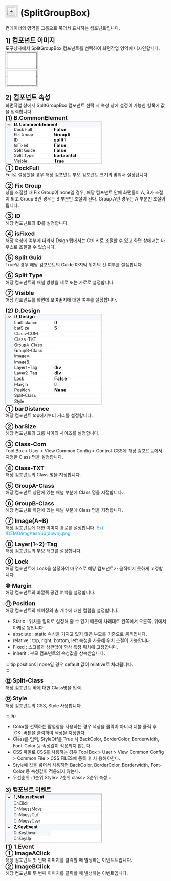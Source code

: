 # <img src="../../.vuepress/public/documentation/view-designer/Structure/Tool_Box/SplitGroupBox.png" style="position: relative;top: 5px;" width="40" height="40"> (SplitGroupBox)
컨테이너의 영역을 그룹으로 묶어서 표시하는 컴포넌트입니다.<br/>

<b style="font-size: 20px"> 1) 컴포넌트 이미지 </b> <br/>
도구상자에서 SplitGroupBox 컴포넌트를 선택하여 화면작업 영역에 디자인합니다. <br/>
<img src="../../.vuepress/public/documentation/view-designer/SplitGroupBox/SplitGroupBox_Image.png" style="border: 1px solid #bbb;" width="100" height="110"> <br/>

<b style="font-size: 20px"> 2) 컴포넌트 속성 </b> <br/>
화면작업 창에서 SplitGroupBox 컴포넌트 선택 시 속성 창에 설정이 가능한 항목에 값을 입력합니다. <br/>
<b style="font-size: 18px"> (1) B.CommonElement </b> <br/>
<img src="../../.vuepress/public/documentation/view-designer/SplitGroupBox/SplitGroupBox_CommonElement.png"  style="border: 1px solid #bbb;" width="300" height="130"/> <br/>
<b style="font-size: 18px"> ① DockFull </b> <br/>
Full로 설정했을 경우 해당 컴포넌트 부모 컴포넌트 크기의 맞춰서 설정됩니다. 

<b style="font-size: 18px"> ② Fix Group </b> <br/>
창을 조절할 때 Fix Group이 none일 경우, 해당 컴포넌트 안에 화면들이 A, B가 조절이 되고 Group B인 경우는 B 부분만 조절이 된다. Group A인 경우는 A 부분만 조절이 됩니다.  

<b style="font-size: 18px"> ③ ID </b> <br/>
해당 컴포넌트의 ID를 설정합니다.  

<b style="font-size: 18px"> ④ isFixed </b> <br/>
해당 속성에 여부에 따라서 Dsign 탭에서는 Ctrl 키로 조절할 수 있고 화면 상에서는 마우스로 조절할 수 있습니다. 

<b style="font-size: 18px"> ⑤ Split Guid </b> <br/>
True일 경우 해당 컴포넌트의 Guide 마지막 위치의 선 여부를 설정합니다. 

<b style="font-size: 18px"> ⑥ Split Type </b> <br/>
해당 컴포넌트의 패널 방향을 세로 또는 가로로 설정합니다. 

<b style="font-size: 18px"> ⑦ Visible </b> <br/>
해당 컴포넌트를 화면에 보여줄지에 대한 여부를 설정합니다. <br/>

<b style="font-size: 18px"> (2) D.Design </b> <br/>
<img src="../../.vuepress/public/documentation/view-designer/SplitGroupBox/SplitGroupBox_Design.png"  style="border: 1px solid #bbb;" width="300" height="280"/> <br/>
<b style="font-size: 18px"> ① barDistance </b> <br/>
해당 컴포넌트 top에서부터 거리를 설정합니다. 

<b style="font-size: 18px"> ② barSize </b> <br/>
해당 컴포넌트의 그룹 사이의 사이즈를 설정합니다.  

<b style="font-size: 18px"> ③ Class-Com </b> <br/>
Tool Box > User > View Common Config > Control-CSS에 해당 컴포넌트에서 지정한 Class 명을 설정합니다. 

<b style="font-size: 18px"> ④ Class-TXT </b> <br/>
해당 컴포넌트의 Class 명을 지정합니다. 

<b style="font-size: 18px"> ⑤ GroupA-Class </b> <br/>
해당 컴포넌트 상단에 있는 패널 부분에 Class 명을 지정합니다. 

<b style="font-size: 18px"> ⑥ GroupB-Class </b> <br/>
해당 컴포넌트 하단에 있는 패널 부분에 Class 명을 지정합니다. 

<b style="font-size: 18px"> ⑦ Image(A~B) </b> <br/>
해당 컴포넌트에 대한 이미지 경로를 설정합니다. <span style="color: #00a4ff;">Ex) /DEMO/img/test/up(down).png </span> <br/>

<b style="font-size: 18px"> ⑧ Layer(1~2)-Tag </b> <br/>
해당 컴포넌트의 부모 태그를 설정합니다. 

<b style="font-size: 18px"> ⑨ Lock </b> <br/>
해당 컴포넌트에 Lock을 설정하여 마우스로 해당 컴포넌트가 움직이지 못하게 고정합니다. 

<b style="font-size: 18px"> ⑩ Margin </b> <br/>
해당 컴포넌트의 바깥쪽 공간 여백을 설정합니다. <br/>

<b style="font-size: 18px"> ⑪ Position </b> <br/>
해당 컴포넌트의 페이징의 총 개수에 대한 컬럼을 설정합니다. <br/>
- Static : 위치를 임의로 설정해 줄 수 없기 때문에 차례대로 왼쪽에서 오른쪽, 위에서 아래로 쌓입니다.
- absolute : static 속성을 가지고 있지 않은 부모를 기준으로 움직입니다.
- relative : top, right, bottom, left 속성을 사용해 위치 조절이 가능합니다.
- Fixed : 스크롤과 상관없이 항상 특정 위치에 고정합니다.
- inherit : 부모 컴포넌트의 속성값을 상속받습니다.
<!-- Remark -->
::: tip <Badge type="tip" text="Remark" vertical="middle" /> 
position이 none일 경우 default 값이 relative로 처리됩니다. <br/>
:::
<!-- -->

<b style="font-size: 18px"> ⑫ Split-Class </b> <br/>
해당 컴포넌트 바에 대한 Class명을 입력. <br/>

<b style="font-size: 18px"> ⑬ Style </b> <br/>
해당 컴포넌트의 CSS, Style 사용합니다. <br/>

<!-- Remark -->
::: tip <Badge type="tip" text="Remark" vertical="middle" /> 
- Color를 선택하는 팝업창을 사용하는 경우 색상을 클릭이 아니라 더블 클릭 후 <span style="border:1px solid #bbb;border-radius: 4px;padding: 3px;">OK</span> 버튼을 클릭하여 색상을 지정한다.
- Class를 입력, StyleOff를 True 시 BackColor, BorderColor, Borderwidth, Font-Color 등 속성값이 적용되지 않는다.
- CSS 파일로 CSS를 사용하는 경우 Tool Box > User > View Common Config > Common File > CSS FILES에 등록 후 사
     용해야한다.
- Style에 값을 넣어서 사용하면 BackColor, BorderColor, Borderwidth, Font-Color 등 속성값이 적용되지 않는다.
- 우선순위 : 1순위 Style> 2순위 class> 3순위 속성
:::
<!-- -->

<b style="font-size: 18px"> 3) 컴포넌트 이벤트 </b> <br/>
<img src="../../.vuepress/public/documentation/view-designer/Button/Button_Event.png"  style="border: 1px solid #bbb;" width="300" height="150"/> <br/> 
<b style="font-size: 18px"> (1) 1.Event </b> <br/>
<b style="font-size: 18px"> ① ImageAClick </b> <br/>
해당 컴포넌트 첫 번째 이미지를 클릭할 때 발생하는 이벤트트입니다. <br/>
<b style="font-size: 18px"> ② ImageBClick </b> <br/>
해당 컴포넌트 두 번째 이미지를 클릭할 때 발생하는 이벤트입니다. <br/>